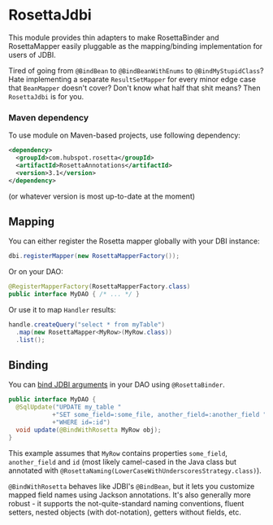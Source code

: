 # RosettaJdbi

This module provides thin adapters to make RosettaBinder and RosettaMapper easily pluggable as the mapping/binding implementation for users of JDBI.

Tired of going from `@BindBean` to `@BindBeanWithEnums` to `@BindMyStupidClass`? Hate implementing a separate `ResultSetMapper` for every minor edge case that `BeanMapper` doesn't cover? Don't know what half that shit means? Then `RosettaJdbi` is for you.

### Maven dependency

To use module on Maven-based projects, use following dependency:

```xml
<dependency>
  <groupId>com.hubspot.rosetta</groupId>
  <artifactId>RosettaAnnotations</artifactId>
  <version>3.1</version>
</dependency>
```

(or whatever version is most up-to-date at the moment)

## Mapping

You can either register the Rosetta mapper globally with your DBI instance:

```java
dbi.registerMapper(new RosettaMapperFactory());
```

Or on your DAO:

```java
@RegisterMapperFactory(RosettaMapperFactory.class)
public interface MyDAO { /* ... */ }
```

Or use it to map `Handler` results:

```java
handle.createQuery("select * from myTable")
  .map(new RosettaMapper<MyRow>(MyRow.class))
  .list();
```


## Binding

You can [bind JDBI arguments](http://www.jdbi.org/sql_object_api_argument_binding) in your DAO using `@RosettaBinder`.
```java
public interface MyDAO {
  @SqlUpdate("UPDATE my_table "
            +"SET some_field=:some_file, another_field=:another_field "
            +"WHERE id=:id")
  void update(@BindWithRosetta MyRow obj);
}
```

This example assumes that `MyRow` contains properties `some_field`, `another_field` and `id` (most likely camel-cased in the Java class but annotated with `@RosettaNaming(LowerCaseWithUnderscoresStrategy.class)`).

`@BindWithRosetta` behaves like JDBI's `@BindBean`, but it lets you customize mapped field names using Jackson annotations. It's also generally more robust - it supports the not-quite-standard naming conventions, fluent setters, nested objects (with dot-notation), getters without fields, etc.
